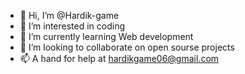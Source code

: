 - 👋 Hi, I’m @Hardik-game
- 👀 I’m interested in coding
- 🌱 I’m currently learning Web development
- 💞️ I’m looking to collaborate on open sourse projects
- 📫 A hand for help at hardikgame06@gmail.com
